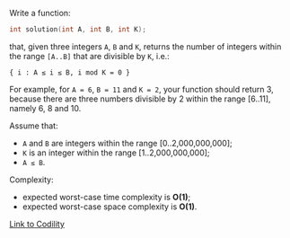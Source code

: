 Write a function:
```c
int solution(int A, int B, int K);
```
that, given three integers `A`, `B` and `K`, returns the number of integers within the range `[A..B]` that are divisible by `K`, i.e.:
```
{ i : A ≤ i ≤ B, i mod K = 0 }
```
For example, for `A = 6`, `B = 11` and `K = 2`, your function should return 3, because there are three numbers divisible by 2 within the range [6..11], namely 6, 8 and 10.

Assume that:
 - `A` and `B` are integers within the range [0..2,000,000,000];
 - `K` is an integer within the range [1..2,000,000,000];
 - `A ≤ B`.

Complexity:
 - expected worst-case time complexity is **O(1)**;
 - expected worst-case space complexity is **O(1)**.

[Link to Codility](https://codility.com/programmers/lessons/5-prefix_sums/count_div/)
